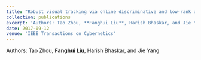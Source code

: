 ```yaml
---
title: "Robust visual tracking via online discriminative and low-rank dictionary learning"
collection: publications
excerpt: 'Authors: Tao Zhou, **Fanghui Liu**, Harish Bhaskar, and Jie Yang'
date: 2017-09-12
venue: 'IEEE Transactions on Cybernetics'
---
```

Authors: Tao Zhou, **Fanghui Liu**, Harish Bhaskar, and Jie Yang


